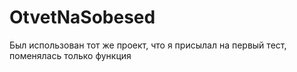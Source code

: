 # OtvetNaSobesed
Был использован тот же проект, что я присылал на первый тест, поменялась только функция
